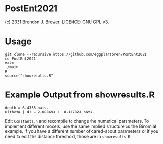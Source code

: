 PostEnt2021
===========

(c) 2021 Brendon J. Brewer. LICENCE: GNU GPL v3.

Usage
=====

```
git clone --recursive https://github.com/eggplantbren/PostEnt2021
cd PostEnt2021
make
./main
R
source("showresults.R")
```

Example Output from showresults.R
=================================

```
depth = 6.4335 nats.
H(theta | d) = 2.083693 +- 0.167323 nats.
```

Edit `Constants.h` and recompile to change the numerical parameters.
To implement different models, use the same implied structure as the Binomial
example. If you have a different number of cared-about parameters
or if you need to edit the distance threshold, those are in `showresults.R`.

